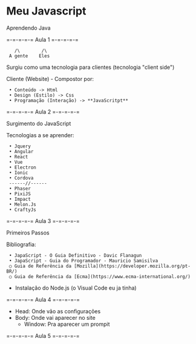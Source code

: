 # Meu Javascript
 Aprendendo Java

 =-=-=-=-= Aula 1 =-=-=-=-=

 ```Cliente x Server
    /\        /\ 
  A gente    Eles
 ```

 Surgiu como uma tecnologia para clientes (tecnologia "client side")

  Cliente (Website) - Compostor por:

     • Conteúdo -> Html
     • Design (Estilo) -> Css
     • Programação (Interação) -> **JavaScritpt**

 =-=-=-=-= Aula 2 =-=-=-=-=
 
 Surgimento do JavaScript

  Tecnologias a se aprender:

     • Jquery 
     • Angular 
     • React 
     • Vue 
     • Electron 
     • Ionic 
     • Cordova
     ------//------
     • Phaser 
     • PixiJS 
     • Impact 
     • Melon.Js 
     • CraftyJs

 =-=-=-=-= Aula 3 =-=-=-=-=

 Primeiros Passos

 Bibliografia:

     • JapaScript - O Guia Definitivo - Davic Flanagun
     • JapaScript - Guia do Programador - Mauricio Samisilva
     ○ Guia de Referência da [Mozilla](https://developer.mozilla.org/pt-BR/)
     ○ Guia de Referência da [Ecma](https://www.ecma-international.org/)

- Instalação do Node.js (o Visual Code eu ja tinha)

=-=-=-=-= Aula 4 =-=-=-=-=

- Head: Onde vão as configurações
- Body: Onde vai aparecer no site
    - Window: Pra aparecer um prompit

=-=-=-=-= Aula 5 =-=-=-=-=

